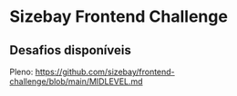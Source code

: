 # Sizebay Frontend Challenge

## Desafios disponíveis

Pleno: https://github.com/sizebay/frontend-challenge/blob/main/MIDLEVEL.md
